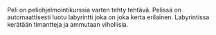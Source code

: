 Peli on peliohjelmointikurssia varten tehty tehtävä. Pelissä on automaattisesti luotu labyrintti joka on joka kerta erilainen. Labyrintissa kerätään timantteja ja ammutaan vihollisia.

